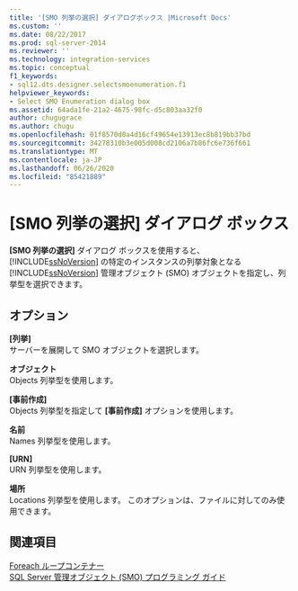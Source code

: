 ```yaml
---
title: '[SMO 列挙の選択] ダイアログボックス |Microsoft Docs'
ms.custom: ''
ms.date: 08/22/2017
ms.prod: sql-server-2014
ms.reviewer: ''
ms.technology: integration-services
ms.topic: conceptual
f1_keywords:
- sql12.dts.designer.selectsmoenumeration.f1
helpviewer_keywords:
- Select SMO Enumeration dialog box
ms.assetid: 64ada1fe-21a2-4675-98fc-d5c803aa32f0
author: chugugrace
ms.author: chugu
ms.openlocfilehash: 01f8570d0a4d16cf49654e13913ec8b819bb37bd
ms.sourcegitcommit: 34278310b3e005d008cd2106a7b86fc6e736f661
ms.translationtype: MT
ms.contentlocale: ja-JP
ms.lasthandoff: 06/26/2020
ms.locfileid: "85421889"
---
```

# <a name="select-smo-enumeration-dialog-box"></a>[SMO 列挙の選択] ダイアログ ボックス
  **[SMO 列挙の選択]** ダイアログ ボックスを使用すると、 [!INCLUDE[ssNoVersion](../includes/ssnoversion-md.md)] の特定のインスタンスの列挙対象となる [!INCLUDE[ssNoVersion](../includes/ssnoversion-md.md)] 管理オブジェクト (SMO) オブジェクトを指定し、列挙型を選択できます。  
  
## <a name="options"></a>オプション  
 **[列挙]**  
 サーバーを展開して SMO オブジェクトを選択します。  
  
 **オブジェクト**  
 Objects 列挙型を使用します。  
  
 **[事前作成]**  
 Objects 列挙型を指定して **[事前作成]** オプションを使用します。  
  
 **名前**  
 Names 列挙型を使用します。  
  
 **[URN]**  
 URN 列挙型を使用します。  
  
 **場所**  
 Locations 列挙型を使用します。 このオプションは、ファイルに対してのみ使用できます。  
  
## <a name="see-also"></a>関連項目  
 [Foreach ループコンテナー](control-flow/foreach-loop-container.md)   
 [SQL Server 管理オブジェクト &#40;SMO&#41; プログラミング ガイド](../relational-databases/server-management-objects-smo/sql-server-management-objects-smo-programming-guide.md)  
  
  

